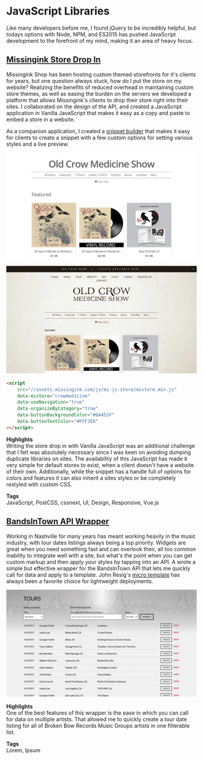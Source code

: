 # JavaScript Libraries

Like many developers before me, I found jQuery to be incredibly helpful, but todays options with Node, NPM, and ES2015 has pushed JavaScript development to the forefront of my mind, making it an area of heavy focus.

## [Missingink Store Drop In](https://shop.missingink.com/crowmedicine)

Missingink Shop has been hosting custom themed storefronts for it's clients for years, but one question always stuck, how do I put the store on my website?  Realizing the benefits of reduced overhead in maintaining custom store themes, as well as easing the burden on the servers we developed a platform that allows Missingink's clients to drop their store right into their sites.  I collaborated on the design of the API, and created a JavaScript application in Vanilla JavaScript that makes it easy as a copy and paste to embed a store in a website.

As a companion application, I created a [snippet builder](http://mi-script-builder.brkstn-dev.com/) that makes it easy for clients to create a snippet with a few custom options for setting various styles and a live preview.

<div class="image-grid half">
    <p><img src="/assets/images/projects/missinginkshop.jpg"/></p>
    <p><img src="/assets/images/projects/old-crow-site-merch.jpg"/></p>
</div>

```html
<script
    src="//assets.missingink.com/js/mi-js-store/mistore.min.js"
    data-mistore="crowmedicine"
    data-useNavigation="true"
    data-organizeByCategory="true"
    data-buttonBackgroundColor="#6A451F"
    data-buttonTextColor="#FFF3E6"
></script>
```

__Highlights__  
Writing the store drop in with Vanilla JavaScript was an additional challenge that I felt was absolutely necessary since I was keen on avoiding dumping duplicate libraries on sites.  The availability of this JavaScript has made it very simple for default stores to exist, when a client doesn't have a website of their own.  Additionally, while the snippet has a handle full of options for colors and features it can also inherit a sites styles or be completely restyled with custom CSS.

__Tags__  
JavaScript, PostCSS, cssnext, UI, Design, Responsive, Vue.js

## [BandsInTown API Wrapper](https://www.npmjs.com/package/bandsintown-events)

Working in Nashville for many years has meant working heavily in the music industry, with tour dates listings always being a top priority.  Widgets are great when you need something fast and can overlook their, all too common inability to integrate well with a site, but what's the point when you can get custom markup and then apply _your_ styles by tapping into an API.  A wrote a simple but effective wrapper for the BandsInTown API that lets me quickly call for data and apply to a template.  John Resig's [micro template](https://johnresig.com/blog/javascript-micro-templating/) has always been a favorite choice for lightweight deployments.

<div class="image-grid">
    <p><img src="/assets/images/projects/bbr-tour.jpg"/></p>
</div>

__Highlights__  
One of the best features of this wrapper is the ease in which you can call for data on multiple artists.  That allowed me to quickly create a tour date listing for all of Broken Bow Records Music Groups artists in one filterable list.

__Tags__  
Lorem, Ipsum
